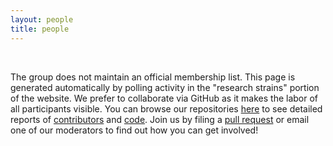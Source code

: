 ```yaml
---
layout: people
title: people
---
```


<div class="issue-nav">
&nbsp;
&nbsp;
</div>

The group does not maintain an official membership list. This page is generated
automatically by polling activity in the "research strains" portion of the
website. We prefer to collaborate via GitHub as it makes the labor of all
participants visible. You can browse our repositories
[here](https://github.com/xpmethod) to see detailed reports of
[contributors](https://github.com/orgs/xpmethod/people) and
[code](https://github.com/xpmethod/xpmethod.github.io/graphs/contributors).
Join us by filing a [pull
request](https://help.github.com/articles/using-pull-requests/) or email one of
our moderators to find out how you can get involved!

<!-- This should be moved to the data folder to link to people's profiles programmatically -->
<!-- [Alex Gil](https://twitter.com/elotroalex),  [Aaron Plasek](http://aaronplasek.com), [Phillip Polefrone](https://github.com/prpole), [Jonathan Reeve](http://jonreeve.com/), [Graham Sack](http://www.columbia.edu/~gas2117/grahamsack.html), [Dennis Tenen](http://dennistenen.com), [Grant Wythoff](https://github.com/gwijthoff) -->
